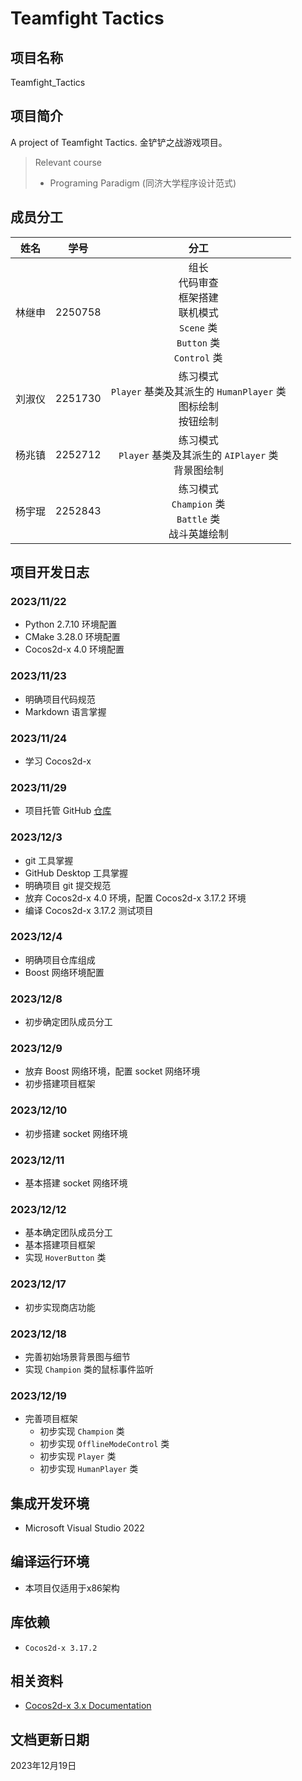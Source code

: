 # Teamfight Tactics

## 项目名称

Teamfight_Tactics

## 项目简介

A project of Teamfight Tactics.
金铲铲之战游戏项目。

> Relevant course
> * Programing Paradigm (同济大学程序设计范式)

## 成员分工

| 姓名 | 学号 | 分工 |
| :---: | :---: | :---: |
| 林继申 | 2250758 | 组长 <br> 代码审查 <br> 框架搭建 <br> 联机模式 <br> `Scene` 类 <br> `Button` 类 <br> `Control` 类 |
| 刘淑仪 | 2251730 | 练习模式 <br> `Player` 基类及其派生的 `HumanPlayer` 类 <br> 图标绘制 <br> 按钮绘制 |
| 杨兆镇 | 2252712 | 练习模式 <br> `Player` 基类及其派生的 `AIPlayer` 类 <br> 背景图绘制 |
| 杨宇琨 | 2252843 | 练习模式 <br> `Champion` 类 <br> `Battle` 类 <br> 战斗英雄绘制 |

## 项目开发日志

### 2023/11/22

* Python 2.7.10 环境配置
* CMake 3.28.0 环境配置
* Cocos2d-x 4.0 环境配置

### 2023/11/23

* 明确项目代码规范
* Markdown 语言掌握

### 2023/11/24

* 学习 Cocos2d-x

### 2023/11/29

* 项目托管 GitHub [仓库](https://github.com/MinmusLin/Teamfight_Tactics)

### 2023/12/3

* git 工具掌握
* GitHub Desktop 工具掌握
* 明确项目 git 提交规范
* 放弃 Cocos2d-x 4.0 环境，配置 Cocos2d-x 3.17.2 环境
* 编译 Cocos2d-x 3.17.2 测试项目

### 2023/12/4

* 明确项目仓库组成
* Boost 网络环境配置

### 2023/12/8

* 初步确定团队成员分工

### 2023/12/9

* 放弃 Boost 网络环境，配置 socket 网络环境
* 初步搭建项目框架

### 2023/12/10

* 初步搭建 socket 网络环境

### 2023/12/11

* 基本搭建 socket 网络环境

### 2023/12/12

* 基本确定团队成员分工
* 基本搭建项目框架
* 实现 `HoverButton` 类

### 2023/12/17

* 初步实现商店功能

### 2023/12/18

* 完善初始场景背景图与细节
* 实现 `Champion` 类的鼠标事件监听

### 2023/12/19

* 完善项目框架
  * 初步实现 `Champion` 类
  * 初步实现 `OfflineModeControl` 类
  * 初步实现 `Player` 类
  * 初步实现 `HumanPlayer` 类

## 集成开发环境

* Microsoft Visual Studio 2022

## 编译运行环境

* 本项目仅适用于x86架构

## 库依赖

* `Cocos2d-x 3.17.2`

## 相关资料

* [Cocos2d-x 3.x Documentation](https://docs.cocos.com/cocos2d-x/manual)

## 文档更新日期

2023年12月19日